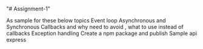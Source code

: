 "# Assignment-1" 

As sample for these below topics
Event loop
Asynchronous and Synchronous
Callbacks and why need to avoid , what to use instead of callbacks
Exception handling 
Create a npm package and publish
Sample api express
